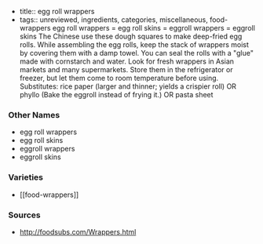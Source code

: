 - title:: egg roll wrappers
- tags:: unreviewed, ingredients, categories, miscellaneous, food-wrappers
egg roll wrappers = egg roll skins = eggroll wrappers = eggroll skins The Chinese use these dough squares to make deep-fried egg rolls. While assembling the egg rolls, keep the stack of wrappers moist by covering them with a damp towel. You can seal the rolls with a "glue" made with cornstarch and water. Look for fresh wrappers in Asian markets and many supermarkets. Store them in the refrigerator or freezer, but let them come to room temperature before using. Substitutes: rice paper (larger and thinner; yields a crispier roll) OR phyllo (Bake the eggroll instead of frying it.) OR pasta sheet

### Other Names

* egg roll wrappers
* egg roll skins
* eggroll wrappers
* eggroll skins

### Varieties

* [[food-wrappers]]

### Sources
* http://foodsubs.com/Wrappers.html
